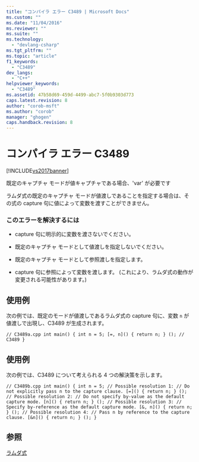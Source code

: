 ```yaml
---
title: "コンパイラ エラー C3489 | Microsoft Docs"
ms.custom: ""
ms.date: "11/04/2016"
ms.reviewer: ""
ms.suite: ""
ms.technology: 
  - "devlang-csharp"
ms.tgt_pltfrm: ""
ms.topic: "article"
f1_keywords: 
  - "C3489"
dev_langs: 
  - "C++"
helpviewer_keywords: 
  - "C3489"
ms.assetid: 47b58d69-459d-4499-abc7-5f0b9303d773
caps.latest.revision: 8
author: "corob-msft"
ms.author: "corob"
manager: "ghogen"
caps.handback.revision: 8
---
```

# コンパイラ エラー C3489
[!INCLUDE[vs2017banner](../../assembler/inline/includes/vs2017banner.md)]

既定のキャプチャ モードが値キャプチャである場合、'var' が必要です  
  
 ラムダ式の既定のキャプチャ モードが値渡しであることを指定する場合は、その式の capture 句に値によって変数を渡すことができません。  
  
### このエラーを解決するには  
  
-   capture 句に明示的に変数を渡さないでください。  
  
-   既定のキャプチャ モードとして値渡しを指定しないでください。  
  
-   既定のキャプチャ モードとして参照渡しを指定します。  
  
-   capture 句に参照によって変数を渡します。 \(これにより、ラムダ式の動作が変更される可能性があります。\)  
  
## 使用例  
 次の例では、既定のモードが値渡しであるラムダ式の capture 句に、変数 `n` が値渡しで出現し、C3489 が生成されます。  
  
```  
// C3489a.cpp int main() { int n = 5; [=, n]() { return n; } (); // C3489 }  
```  
  
## 使用例  
 次の例では、C3489 について考えられる 4 つの解決策を示します。  
  
```  
// C3489b.cpp int main() { int n = 5; // Possible resolution 1: // Do not explicitly pass n to the capture clause. [=]() { return n; } (); // Possible resolution 2: // Do not specify by-value as the default capture mode. [n]() { return n; } (); // Possible resolution 3: // Specify by-reference as the default capture mode. [&, n]() { return n; } (); // Possible resolution 4: // Pass n by reference to the capture clause. [&n]() { return n; } (); }  
```  
  
## 参照  
 [ラムダ式](../../cpp/lambda-expressions-in-cpp.md)